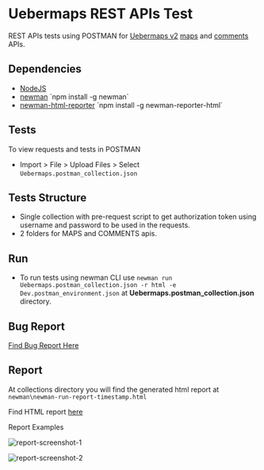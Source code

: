 # Uebermaps REST APIs Test
REST APIs tests using POSTMAN for [Uebermaps v2](https://uebermaps.com/api/v2/) [maps](https://uebermaps.com/api/v2#resource_Maps) and [comments](https://uebermaps.com/api/v2#resource_Comments) APIs.


## Dependencies
- [NodeJS]([https://nodejs.org/en/](https://nodejs.org/en/))
- [newman]([https://www.npmjs.com/package/newman](https://www.npmjs.com/package/newman)) `npm install -g newman`
- [newman-html-reporter]([https://www.npmjs.com/package/newman-reporter-html](https://www.npmjs.com/package/newman-reporter-html)) `npm install -g newman-reporter-html`

## Tests
To view requests and tests in POSTMAN
- Import > File > Upload Files > Select `Uebermaps.postman_collection.json`

## Tests Structure
- Single collection with pre-request script to get authorization token using username and password to be used in the requests.
- 2 folders for MAPS and COMMENTS apis.
 
## Run
- To run tests using newman CLI use `newman run Uebermaps.postman_collection.json -r html -e Dev.postman_environment.json` at **Uebermaps.postman_collection.json** directory.

## Bug Report
[Find Bug Report Here](https://git.toptal.com/screening/ahmed-hamada/blob/master/2_API_Tests/bug-report.md)

## Report
At collections directory you will find the generated html report at `newman\newman-run-report-timestamp.html` 

Find HTML report [here](https://git.toptal.com/screening/ahmed-hamada/blob/master/2_API_Tests/newman/newman-run-report-2020-09-15-20-54-12-722-0.html)

Report Examples

![report-screenshot-1](https://git.toptal.com/screening/ahmed-hamada/raw/master/2_API_Tests/newman/screenshot-1.png)

![report-screenshot-2](https://git.toptal.com/screening/ahmed-hamada/raw/master/2_API_Tests/newman/screenshot-2.png)